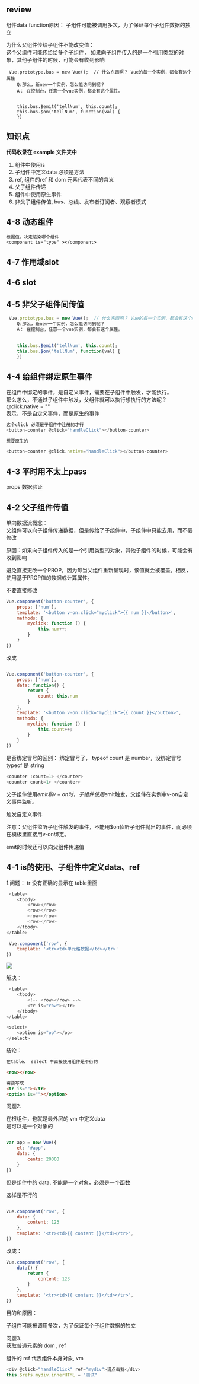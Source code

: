 ## review

	
组件data function原因： 
子组件可能被调用多次，为了保证每个子组件数据的独立

为什么父组件传给子组件不能改变值：  
这个父组件可能传给给多个子组件，
如果向子组件传入的是一个引用类型的对象，其他子组件的时候，可能会有收到影响

```
 Vue.prototype.bus = new Vue();  // 什么东西啊？ Vue的每一个实例，都会有这个属性
	Q:那么，新new一个实例，怎么能访问到呢？
	A： 在控制台，任意一个vue实例，都会有这个属性。
	
	
	this.bus.$emit('tellNum', this.count);
	this.bus.$on('tellNum', function(val) {
	})

```


## 知识点

**代码收录在 example 文件夹中**



1. 组件中使用is
2. 子组件中定义data 必须是方法
3. ref, 组件的ref 和 dom 元素代表不同的含义
4. 父子组件传递
5. 组件中使用原生事件
6. 非父子组件传值, bus、总线、发布者订阅者、观察者模式


## 4-8 动态组件

```
根据值，决定渲染哪个组件
<component is="type" ></component>

```

## 4-7 作用域slot  
## 4-6 slot
 
## 4-5 非父子组件间传值
 
```  js
 Vue.prototype.bus = new Vue();  // 什么东西啊？ Vue的每一个实例，都会有这个属性
	Q:那么，新new一个实例，怎么能访问到呢？
	A： 在控制台，任意一个vue实例，都会有这个属性。
	
	
	this.bus.$emit('tellNum', this.count);
	this.bus.$on('tellNum', function(val) {
	})

```
 
 
 
## 4-4 给组件绑定原生事件

 在组件中绑定的事件，是自定义事件，需要在子组件中触发，才能执行。  
那么怎么，不通过子组件中触发，父组件就可以执行想执行的方法呢？  
@click.native = ""  
表示，不是自定义事件，而是原生的事件  

``` js
这个click 必须是子组件中注册的才行
<button-counter @click="handleClick"></button-counter>

想要原生的

<button-counter @click.native="handleClick"></button-counter>


```


 
## 4-3  平时用不太上pass

props 数据验证

 
## 4-2 父子组件传值



单向数据流概念：  
父组件可以向子组件传递数据，但是传给了子组件中，子组件中只能去用，而不要修改 

原因：如果向子组件传入的是一个引用类型的对象，其他子组件的时候，可能会有收到影响
  
避免直接更改一个PROP，因为每当父组件重新呈现时，该值就会被覆盖。相反，使用基于PROP值的数据或计算属性。  


不要直接修改

``` js
Vue.component('button-counter', {
    props: ['num'],
    template: '<button v-on:click="myclick">{{ num }}</button>',
    methods: {
        myclick: function () {
            this.num++;
        }
    }
})

```

改成

``` js

Vue.component('button-counter', {
    props: ['num'],
    data: function() {
        return {
            count: this.num
        }
    },
    template: '<button v-on:click="myclick">{{ count }}</button>',
    methods: {
        myclick: function () {
            this.count++;
        }
    }
})

```




是否绑定冒号的区别： 绑定冒号了， typeof count 是 number，没绑定冒号 typeof 是 string  

``` js
<counter :count=1> </counter>
<counter count=1> </counter>
```




父子组件使用$emit和v-on时，子组件使用$emit触发，父组件在实例中v-on自定义事件监听。  

触发自定义事件   

注意：父组件监听子组件触发的事件，不能用$on侦听子组件抛出的事件，而必须在模板里直接用v-on绑定。  

emit的时候还可以向父组件传递值






## 4-1 is的使用、子组件中定义data、ref
 

 
 
 
 1.问题：
 tr 没有正确的显示在 table里面
 
``` js
 <table>
    <tbody>
        <row></row>
        <row></row>
        <row></row>
        <row></row>
    </tbody>
</table>
 
 Vue.component('row', {
    template: '<tr><td>单元格数据</td></tr>'
})
```

![](https://user-gold-cdn.xitu.io/2019/4/24/16a4da9def68fbc1?w=826&h=370&f=png&s=41478)


解决：

``` js
 <table>
    <tbody>
        <!-- <row></row> -->
        <tr is="row"></tr>
    </tbody>
</table>

<select>
    <option is="op"></op>
</select> 

```

结论：

```html
在table、 select 中直接使用组件是不行的

<row></row>

需要写成
<tr is=""></tr>
<option is=""></option>

```



问题2.   

在根组件，也就是最外层的 vm 中定义data  
是可以是一个对象的

``` js

var app = new Vue({
    el: '#app',
    data: {
        cents: 20000
    }
})

```

但是组件中的 data, 不能是一个对象，必须是一个函数


这样是不行的

``` js

Vue.component('row', {
    data: {
        content: 123
    },
    template: '<tr><td>{{ content }}</td></tr>',
})

```

改成：

``` js
Vue.component('row', {
    data() {
        return {
            content: 123
        }
    },
    template: '<tr><td>{{ content }}</td></tr>',
})
```


目的和原因：  

子组件可能被调用多次，为了保证每个子组件数据的独立




问题3.   
获取普通元素的 dom , ref

组件的 ref 代表组件本身对象, vm 


``` js
<div @click="handleClick" ref="mydiv">请点击我</div>
this.$refs.mydiv.innerHTML = "测试"

```



















